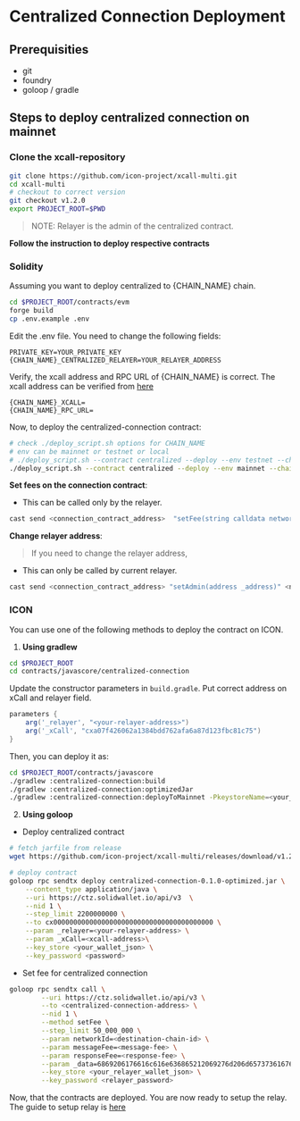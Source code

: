 Centralized Connection Deployment
===
## Prerequisities
- git
- foundry
- goloop / gradle

## Steps to deploy centralized connection on mainnet

### Clone the xcall-repository
```sh
git clone https://github.com/icon-project/xcall-multi.git
cd xcall-multi
# checkout to correct version
git checkout v1.2.0
export PROJECT_ROOT=$PWD
```

> NOTE: Relayer is the admin of the centralized contract.


**Follow the instruction to deploy respective contracts**

### Solidity

Assuming you want to deploy centralized to {CHAIN_NAME} chain.

```sh
cd $PROJECT_ROOT/contracts/evm
forge build
cp .env.example .env
```
Edit the .env file. You need to change the following fields:
```env
PRIVATE_KEY=YOUR_PRIVATE_KEY
{CHAIN_NAME}_CENTRALIZED_RELAYER=YOUR_RELAYER_ADDRESS
```

Verify, the xcall address and RPC URL of {CHAIN_NAME} is correct.
The xcall address can be verified from [here](https://github.com/icon-project/xcall-multi/wiki/xCall-Deployment-Info)
```env
{CHAIN_NAME}_XCALL=
{CHAIN_NAME}_RPC_URL=
```

Now, to deploy the centralized-connection contract:
```sh
# check ./deploy_script.sh options for CHAIN_NAME
# env can be mainnet or testnet or local
# ./deploy_script.sh --contract centralized --deploy --env testnet --chain base_goerli
./deploy_script.sh --contract centralized --deploy --env mainnet --chain {CHAIN_NAME} 
```

**Set fees on the connection contract**:

- This can be called only by the relayer.
```sh
cast send <connection_contract_address>  "setFee(string calldata networkId, uint256 messageFee, uint256 responseFee)" "0x1.icon" 10000000000000000 10000000000000000 --rpc-url <rpc_url> --private-key  <private-key>
```

**Change relayer address**: 

> If you need to change the relayer address,

- This can only be called by current relayer.
```sh
cast send <connection_contract_address> "setAdmin(address _address)" <new-relayer-address> --rpc-url <rpc_url> --private-key  <private-key>
```

### ICON
You can use one of the following methods to deploy the contract on ICON.

1. **Using gradlew**

```sh
cd $PROJECT_ROOT
cd contracts/javascore/centralized-connection
```

Update the constructor parameters in `build.gradle`. Put correct address on xCall and relayer field. 
```gradle
parameters {
    arg('_relayer', "<your-relayer-address>")
    arg('_xCall', "cxa07f426062a1384bdd762afa6a87d123fbc81c75")
}
```

Then, you can deploy it as:

```sh
cd $PROJECT_ROOT/contracts/javascore
./gradlew :centralized-connection:build
./gradlew :centralized-connection:optimizedJar
./gradlew :centralized-connection:deployToMainnet -PkeystoreName=<your_wallet_json> -PkeystorePass=<password>
```


2. **Using goloop**

- Deploy centralized contract
```sh
# fetch jarfile from release
wget https://github.com/icon-project/xcall-multi/releases/download/v1.2.0/centralized-connection-0.1.0-optimized.jar

# deploy contract
goloop rpc sendtx deploy centralized-connection-0.1.0-optimized.jar \
    --content_type application/java \
    --uri https://ctz.solidwallet.io/api/v3  \
    --nid 1 \
    --step_limit 2200000000 \
    --to cx0000000000000000000000000000000000000000 \
    --param _relayer=<your-relayer-address> \
    --param _xCall=<xcall-address>\
    --key_store <your_wallet_json> \
    --key_password <password>
```
- Set fee for centralized connection
```sh
goloop rpc sendtx call \
        --uri https://ctz.solidwallet.io/api/v3 \
        --to <centralized-connection-address> \
        --nid 1 \
        --method setFee \
        --step_limit 50_000_000 \
        --param networkId=<destination-chain-id> \
        --param messageFee=<message-fee> \
        --param responseFee=<response-fee> \
        --param _data=6869206176616c616e636865212069276d206d6573736167652066726f6d2069636f6e \
        --key_store <your_relayer_wallet_json> \
        --key_password <relayer_password>
```

Now, that the contracts are deployed. You are now ready to setup the relay.
The guide to setup relay is [here](https://github.com/icon-project/centralized-relay/wiki/Installation)